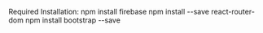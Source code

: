 
Required Installation:
npm install firebase
npm install --save react-router-dom
npm install bootstrap --save


